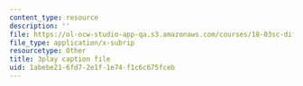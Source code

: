 ```yaml
---
content_type: resource
description: ''
file: https://ol-ocw-studio-app-qa.s3.amazonaws.com/courses/18-03sc-differential-equations-fall-2011/1abebe216fd72e1f1e74f1c6c675fceb_qZHseRxAWZ8.srt
file_type: application/x-subrip
resourcetype: Other
title: 3play caption file
uid: 1abebe21-6fd7-2e1f-1e74-f1c6c675fceb
---
```

